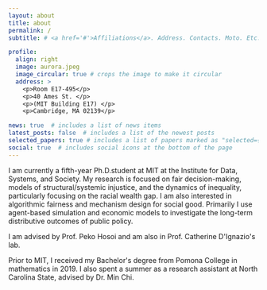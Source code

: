 ```yaml
---
layout: about
title: about
permalink: /
subtitle: # <a href='#'>Affiliations</a>. Address. Contacts. Moto. Etc.

profile:
  align: right
  image: aurora.jpeg
  image_circular: true # crops the image to make it circular
  address: >
    <p>Room E17-495</p>
    <p>40 Ames St. </p>
    <p>(MIT Building E17) </p>
    <p>Cambridge, MA 02139</p>

news: true  # includes a list of news items
latest_posts: false  # includes a list of the newest posts
selected_papers: true # includes a list of papers marked as "selected={true}"
social: true  # includes social icons at the bottom of the page
---
```


I am currently a fifth-year Ph.D.student at MIT at the Institute for Data, Systems, and Society. My research is focused on fair decision-making, models of structural/systemic injustice, and the dynamics of inequality, particularly focusing on the racial wealth gap. I am also interested in algorithmic fairness and mechanism design for social good. Primarily I use agent-based simulation and economic models to investigate the long-term distributive outcomes of public policy. 

I am advised by Prof. Peko Hosoi and am also in Prof. Catherine D'Ignazio's lab. 

Prior to MIT, I received my Bachelor's degree from Pomona College in mathematics in 2019. I also spent a summer as a research assistant at North Carolina State, advised by Dr. Min Chi.

<!--
Write your biography here. Tell the world about yourself. Link to your favorite [subreddit](http://reddit.com). You can put a picture in, too. The code is already in, just name your picture `prof_pic.jpg` and put it in the `img/` folder.test

Put your address / P.O. box / other info right below your picture. You can also disable any of these elements by editing `profile` property of the YAML header of your `_pages/about.md`. Edit `_bibliography/papers.bib` and Jekyll will render your [publications page](/al-folio/publications/) automatically.

Link to your social media connections, too. This theme is set up to use [Font Awesome icons](http://fortawesome.github.io/Font-Awesome/) and [Academicons](https://jpswalsh.github.io/academicons/), like the ones below. Add your Facebook, Twitter, LinkedIn, Google Scholar, or just disable all of them.
-->
